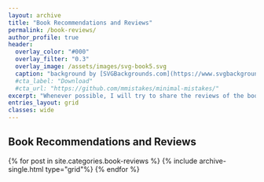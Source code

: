 ```yaml
---
layout: archive
title: "Book Recommendations and Reviews"
permalink: /book-reviews/
author_profile: true
header:
  overlay_color: "#000"
  overlay_filter: "0.3"
  overlay_image: /assets/images/svg-book5.svg
  caption: "background by [SVGBackgrounds.com](https://www.svgbackgrounds.com/)"
  #cta_label: "Download"
  #cta_url: "https://github.com/mmistakes/minimal-mistakes/"
excerpt: "Whenever possible, I will try to share the reviews of the books I have read."
entries_layout: grid
classes: wide
---
```


<h2>Book Recommendations and Reviews</h2>
{% for post in site.categories.book-reviews %}
  {% include archive-single.html type="grid"%}
{% endfor %}

<!-- type="grid" ekleyince post'lara thumnail ekleniyor. Bak: https://github.com/mmistakes/minimal-mistakes/issues/892 -->
